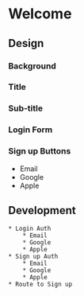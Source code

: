 # Welcome #

## Design ##

### Background ###
### Title ###
### Sub-title ###
### Login Form ###
### Sign up Buttons ###
* Email
* Google
* Apple
## Development ##
    * Login Auth
        * Email
        * Google
        * Apple
    * Sign up Auth
        * Email
        * Google
        * Apple
    * Route to Sign up

